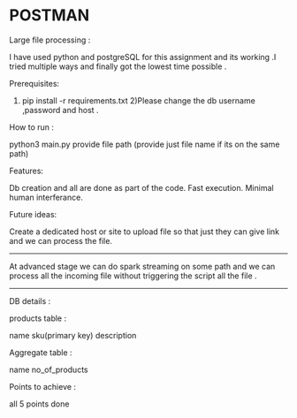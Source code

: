 # POSTMAN

Large file processing :

I have used python and postgreSQL for this assignment and its working .I tried multiple ways and finally got the lowest time possible .

Prerequisites:

1) pip install -r requirements.txt
2)Please change the db username ,password and host .


How to run :

python3 main.py
provide file path (provide just file name if its on the same path)


Features:

Db creation and all are done as part of the code.
Fast execution.
Minimal human interferance.


Future ideas:

Create a dedicated host or site to upload file so that just they can give link and we can process the file.

***
At advanced stage we can do spark streaming on some path and we can process all the incoming file without triggering the script all the file .
***


DB details :

products table :

name sku(primary key) description

Aggregate table :

name no_of_products

Points to achieve :

all 5 points done

